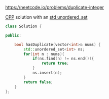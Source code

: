 https://neetcode.io/problems/duplicate-integer

[CPP](CPP.md) solution with an [std unordered_set](std%20unordered_set.md)
```cpp
class Solution {

public:

    bool hasDuplicate(vector<int>& nums) {
        std::unordered_set<int> ns;
        for(int n : nums){
            if(ns.find(n) != ns.end()){
                return true;
            }
            ns.insert(n);
        }
        return false;
    }
};
```